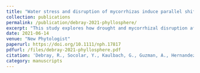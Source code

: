 ```yaml
---
title: "Water stress and disruption of mycorrhizas induce parallel shifts in phyllosphere microbial communities in two unrelated host plants"
collection: publications
permalink: /publication/debray-2021-phyllosphere/
excerpt: "This study explores how drought and mycorrhizal disruption affect leaf-associated microbial communities across plant species."
date: 2021-06-14
venue: "New Phytologist"
paperurl: https://doi.org/10.1111/nph.17817
pdfurl: /files/debray-2021-phyllosphere.pdf
citation: 'Debray, R., Socolar, Y., Kaulbach, G., Guzman, A., Hernandez, C.A., Curley, R., Dhond, A., Bowles, T. and Koskella, B. (2022), "Water stress and disruption of mycorrhizas induce parallel shifts in phyllosphere microbiome composition." *New Phytologist*, 234: 2018-2031.'
category: manuscripts
---
```

